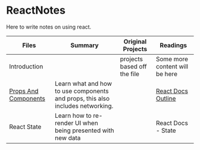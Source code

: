 # ReactNotes

Here to write notes on using react. <b>

| Files | Summary | Original Projects | Readings |
| ---------------- | ------------------------------------------- | -------------- | --------------------------- |
| <a>Introduction</a> | | projects based off the file | Some more content will be here |
| <a href="https://github.com/chakane3/ReactNotes/tree/main/Components%2BProps">Props And Components</a> | Learn what and how to use components and props, this also includes networking. |  | <a href="https://github.com/chakane3/ReactNotes/tree/main/React_Doc_Notes/Main_Concepts">React Docs Outline</a> |
|React State|Learn how to re-render UI when being presented with new data||React Docs - State|

